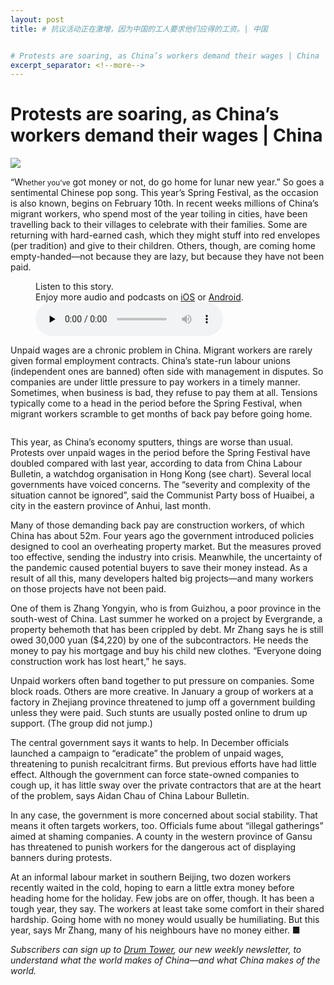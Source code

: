 ```yaml
---
layout: post
title: # 抗议活动正在激增，因为中国的工人要求他们应得的工资。| 中国


# Protests are soaring, as China’s workers demand their wages | China
excerpt_separator: <!--more-->
---
```



<!--more-->

# Protests are soaring, as China’s workers demand their wages | China

<img src="https://images.weserv.nl/?url=www.economist.com/img/b/1280/720/90/media-assets/image/20240210_CNP502.jpg" /><div></div><p><span>“W</span><small>hether you’ve</small> got money or not, do go home for lunar new year.” So goes a sentimental Chinese pop song. This year’s Spring Festival, as the occasion is also known, begins on February 10th. In recent weeks millions of China’s migrant workers, who spend most of the year toiling in cities, have been travelling back to their villages to celebrate with their families. Some are returning with hard-earned cash, which they might stuff into red envelopes (per tradition) and give to their children. Others, though, are coming home empty-handed—not because they are lazy, but because they have not been paid. </p><div><figure><div><figcaption>Listen to this story.</figcaption> <span>Enjoy more audio and podcasts on<!-- --> <a href="https://www.economist.comhttps://economist-app.onelink.me/d2eC/bed1b25" id="audio-ios-cta" rel="noreferrer" target="_blank">iOS</a> <!-- -->or<!-- --> <a href="https://www.economist.comhttps://economist-app.onelink.me/d2eC/7f3c199" id="audio-android-cta" rel="noreferrer" target="_blank">Android</a>.</span></div><audio controls="" id="audio-player" preload="none" src="https://www.economist.com/media-assets/audio/034%20China%20-%20Workers%20and%20unrest-2003aea349009e89c9a4027ffd5d3f74.mp3" title="Protests are soaring, as China’s workers demand their wages"><p>Your browser does not support the &lt;audio&gt; element.</p></audio><div><div></div></div></figure></div><p>Unpaid wages are a chronic problem in China. Migrant workers are rarely given formal employment contracts. China’s state-run labour unions (independent ones are banned) often side with management in disputes. So companies are under little pressure to pay workers in a timely manner. Sometimes, when business is bad, they refuse to pay them at all. Tensions typically come to a head in the period before the Spring Festival, when migrant workers scramble to get months of back pay before going home.</p><div><figure><span><img alt="" src="https://www.economist.com/img/b/608/662/90/media-assets/image/20240210_CNC294.png" /></span></figure><p>This year, as China’s economy sputters, things are worse than usual. Protests over unpaid wages in the period before the Spring Festival have doubled compared with last year, according to data from China Labour Bulletin, a watchdog organisation in Hong Kong (see chart). Several local governments have voiced concerns. The “severity and complexity of the situation cannot be ignored”, said the Communist Party boss of Huaibei, a city in the eastern province of Anhui, last month. </p><p>Many of those demanding back pay are construction workers, of which China has about 52m. Four years ago the government introduced policies designed to cool an overheating property market. But the measures proved too effective, sending the industry into crisis. Meanwhile, the uncertainty of the pandemic caused potential buyers to save their money instead. As a result of all this, many developers halted big projects—and many workers on those projects have not been paid. </p><p>One of them is Zhang Yongyin, who is from Guizhou, a poor province in the south-west of China. Last summer he worked on a project by Evergrande, a property behemoth that has been crippled by debt. Mr Zhang says he is still owed 30,000 yuan ($4,220) by one of the subcontractors. He needs the money to pay his mortgage and buy his child new clothes. “Everyone doing construction work has lost heart,” he says.</p><p>Unpaid workers often band together to put pressure on companies. Some block roads. Others are more creative. In January a group of workers at a factory in Zhejiang province threatened to jump off a government building unless they were paid. Such stunts are usually posted online to drum up support. (The group did not jump.)</p></div><div><div><div id="econ-1"></div></div></div><p>The central government says it wants to help. In December officials launched a campaign to “eradicate” the problem of unpaid wages, threatening to punish recalcitrant firms. But previous efforts have had little effect. Although the government can force state-owned companies to cough up, it has little sway over the private contractors that are at the heart of the problem, says Aidan Chau of China Labour Bulletin. </p><p>In any case, the government is more concerned about social stability. That means it often targets workers, too. Officials fume about “illegal gatherings” aimed at shaming companies. A county in the western province of Gansu has threatened to punish workers for the dangerous act of displaying banners during protests.</p><p>At an informal labour market in southern Beijing, two dozen workers recently waited in the cold, hoping to earn a little extra money before heading home for the holiday. Few jobs are on offer, though. It has been a tough year, they say. The workers at least take some comfort in their shared hardship. Going home with no money would usually be humiliating. But this year, says Mr Zhang, many of his neighbours have no money either. <span>■</span></p><p><i>Subscribers can sign up to <a href="https://www.economist.com/newsletters/drum-tower">Drum Tower</a>, our new weekly newsletter, to understand what the world makes of China—and what China makes of the world.</i></p>

